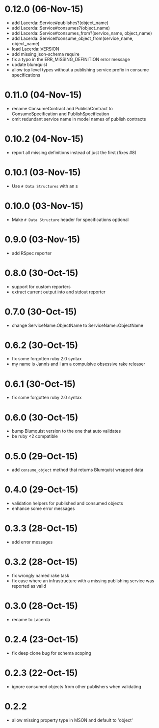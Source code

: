 # 0.12.0 (06-Nov-15)
- add Lacerda::Service#publishes?(object_name)
- add Lacerda::Service#consumes?(object_name)
- add Lacerda::Service#consumes_from?(service_name, object_name)
- add Lacerda::Service#consume_object_from(service_name, object_name)
- load Lacerda::VERSION
- add missing json-schema require
- fix a typo in the ERR_MISSING_DEFINITION error message
- update blumquist
- allow top level types without a publishing service prefix in consume specifications

# 0.11.0 (04-Nov-15)
- rename ConsumeContract and PublishContract to ConsumeSpecification and PublishSpecification
- omit redundant service name in model names of publish contracts

# 0.10.2 (04-Nov-15)
- report all missing definitions instead of just the first (fixes #8)

# 0.10.1 (03-Nov-15)
- Use `# Data Structures` with an s

# 0.10.0 (03-Nov-15)
- Make `# Data Structure` header for specifications optional

# 0.9.0 (03-Nov-15)
- add RSpec reporter

# 0.8.0 (30-Oct-15)
- support for custom reporters
- extract current output into and stdout reporter

# 0.7.0 (30-Oct-15)
- change ServiceName:ObjectName to ServiceName::ObjectName

# 0.6.2 (30-Oct-15)
- fix some forgotten ruby 2.0 syntax
- my name is Jannis and I am a compulsive obsessive rake releaser

# 0.6.1 (30-Oct-15)
- fix some forgotten ruby 2.0 syntax

# 0.6.0 (30-Oct-15)
- bump Blumquist version to the one that auto validates
- be ruby <2 compatible

# 0.5.0 (29-Oct-15)
- add `consume_object` method that returns Blumquist wrapped data

# 0.4.0 (29-Oct-15)
- validation helpers for published and consumed objects
- enhance some error messages

# 0.3.3 (28-Oct-15)
- add error messages

# 0.3.2 (28-Oct-15)
- fix wrongly named rake task
- fix case where an infrastructure with a missing publishing service was reported as valid

# 0.3.0 (28-Oct-15)
- rename to Lacerda

# 0.2.4 (23-Oct-15)
- fix deep clone bug for schema scoping

# 0.2.3 (22-Oct-15)
- ignore consumed objects from other publishers when validating

# 0.2.2
- allow missing property type in MSON and default to 'object'
